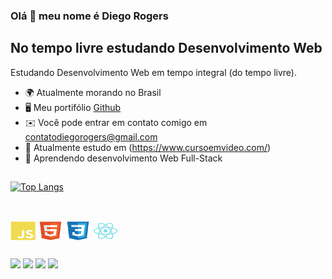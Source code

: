 ### Olá 👋 meu nome é Diego Rogers

## No tempo livre estudando Desenvolvimento Web

Estudando Desenvolvimento Web em tempo integral (do tempo livre).

-   🌍  Atualmente morando no Brasil
-   🖥️  Meu portifólio [Github](https://github.com/diegorogerssa)
-   ✉️  Você pode entrar em contato comigo em [contatodiegorogers@gmail.com](mailto:contatodiegorogers@gmail.com)
-   🚀  Atualmente estudo em (https://www.cursoemvideo.com/)
-   🧠  Aprendendo desenvolvimento Web Full-Stack
##
<div >
  
[![Top Langs](https://github-readme-stats.vercel.app/api/top-langs/?username=diegorogerssa&layout=compact&theme=onedark)](https://github.com/anuraghazra/github-readme-stats)
  
  ##

<div style="display: inline_block"><br>
  <img align="center" alt="rogers-Js" height="30" width="40" src="https://raw.githubusercontent.com/devicons/devicon/master/icons/javascript/javascript-plain.svg">
  <img align="center" alt="rogers-HTML" height="30" width="40" src="https://raw.githubusercontent.com/devicons/devicon/master/icons/html5/html5-original.svg">
  <img align="center" alt="rogers-CSS" height="30" width="40" src="https://raw.githubusercontent.com/devicons/devicon/master/icons/css3/css3-original.svg">
   <img align="center" alt="rogers-React" height="30" width="40" src="https://raw.githubusercontent.com/diegorogerssa/diegorogerssa/852e66db21df6b1eb5eeb61907465417469a9269/imagens/react-brand.svg">
  


 ##
  
  <div> 
 
  <a href="https://www.instagram.com/sr.diegorogers/" target="_blank"><img src="https://img.shields.io/badge/-Instagram-%23E4405F?style=for-the-badge&logo=instagram&logoColor=white" target="_blank"></a>
 <a href="https://discord.com/users/Sr.Rogers#3709" target="_blank"><img src="https://img.shields.io/badge/Discord-7289DA?style=for-the-badge&logo=discord&logoColor=white" target="_blank"></a> 
  <a href = "mailto:contatodiegorogers@gmail.com"><img src="https://img.shields.io/badge/-Gmail-%23333?style=for-the-badge&logo=gmail&logoColor=white" target="_blank"></a>
  <a href="https://www.linkedin.com/in/diego-rogers-sa/" target="_blank"><img src="https://img.shields.io/badge/-LinkedIn-%230077B5?style=for-the-badge&logo=linkedin&logoColor=white" target="_blank"></a> 
    


</div>









<!--
**rogersmhdg/rogersmhdg** is a ✨ _special_ ✨ repository because its `README.md` (this file) appears on your GitHub profile.

Here are some ideas to get you started:

- 🔭 I’m currently working on ...
- 🌱 I’m currently learning ...
- 👯 I’m looking to collaborate on ...
- 🤔 I’m looking for help with ...
- 💬 Ask me about ...
- 📫 How to reach me: ...
- 😄 Pronouns: ...
- ⚡ Fun fact: ...
-->
